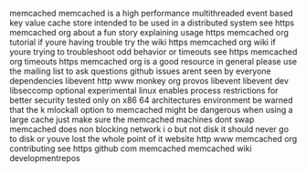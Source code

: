 memcached memcached is a high performance multithreaded event based key value cache store intended to be used in a distributed system see https memcached org about a fun story explaining usage https memcached org tutorial if youre having trouble try the wiki https memcached org wiki if youre trying to troubleshoot odd behavior or timeouts see https memcached org timeouts https memcached org is a good resource in general please use the mailing list to ask questions github issues arent seen by everyone dependencies libevent http www monkey org provos libevent libevent dev libseccomp optional experimental linux enables process restrictions for better security tested only on x86 64 architectures environment be warned that the k mlockall option to memcached might be dangerous when using a large cache just make sure the memcached machines dont swap memcached does non blocking network i o but not disk it should never go to disk or youve lost the whole point of it website http www memcached org contributing see https github com memcached memcached wiki developmentrepos